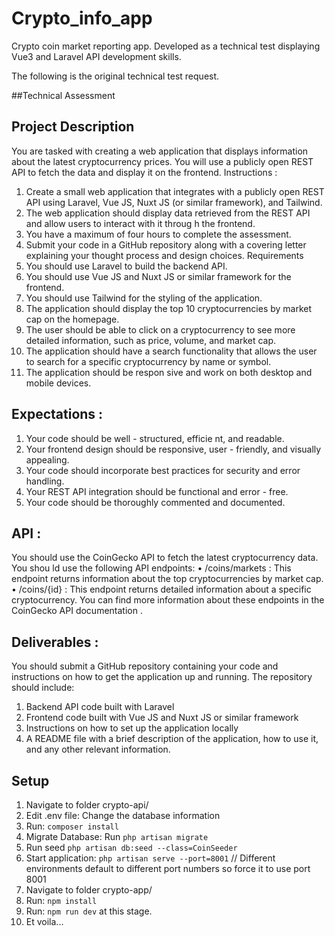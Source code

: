 # Crypto_info_app
Crypto coin market reporting app.  Developed as a technical test displaying Vue3 and Laravel API development skills.

The following is the original technical test request.

##Technical Assessment

## Project Description
You are tasked with creating a web application that displays	information about the latest 
cryptocurrency prices. You will use a publicly open REST API to fetch the data and display it 
on the frontend.
Instructions	:
1. Create a small web application that integrates with a publicly open REST API using 
Laravel, Vue JS, Nuxt JS (or similar framework), and Tailwind.
2. The web application should display data retrieved from the REST API and allow users 
to interact with it throug	h the frontend.
3. You have a maximum of four hours to complete the assessment.
4. Submit your code in a GitHub repository along with a covering letter explaining your 
thought process and design choices.
Requirements
1. You should use Laravel to build the backend API.
2. You should use Vue JS and Nuxt JS or similar framework for the frontend.
3. You should use Tailwind for the styling of the application.
4. The application should display the top 10 cryptocurrencies by market cap on the 
homepage.
5. The user should be able to click 	on a cryptocurrency to see more detailed 
information, such as price, volume, and market cap.
6. The application should have a search functionality that allows the user to search for 
a specific cryptocurrency by name or symbol.
7. The application should be respon	sive and work on both desktop and mobile devices.
## Expectations	:
1. Your code should be well	- structured, efficie	nt, and readable.
2. Your frontend design should be responsive, user - friendly, and visually appealing.
3. Your code should incorporate best practices for security and error handling.
4. Your REST API integration should be functional and error	- free.
5. Your code should	be thoroughly commented and documented.​
## API :
You should use the 	CoinGecko API	to fetch the latest cryptocurrency data.
You shou ld use the following API endpoints:
• /coins/markets	: This endpoint returns information about the top cryptocurrencies by 
market cap.
• /coins/{id}	: This endpoint returns detailed information about a specific 
cryptocurrency.
You can find more information about these endpoints in the CoinGecko API documentation	.
## Deliverables	:
You should submit a GitHub repository containing your code and instructions on how to get 
the application up and running. The repository should include:
1. Backend API code built with Laravel
2. Frontend code built with Vue JS and Nuxt JS or similar framework
3. Instructions on how to set up the application locally
4. A README file with a brief description of the application, how to use it, and any 
other relevant information.

## Setup
1. Navigate to folder crypto-api/
2. Edit .env file: Change the database information
3. Run: `composer install`
4. Migrate Database: Run `php artisan migrate`
5. Run seed `php artisan db:seed --class=CoinSeeder`
6. Start application: `php artisan serve --port=8001` // Different environments default to different port numbers so force it to use port 8001
7. Navigate to folder crypto-app/
8. Run: `npm install`
9. Run: `npm run dev` at this stage.
10. Et voila...



